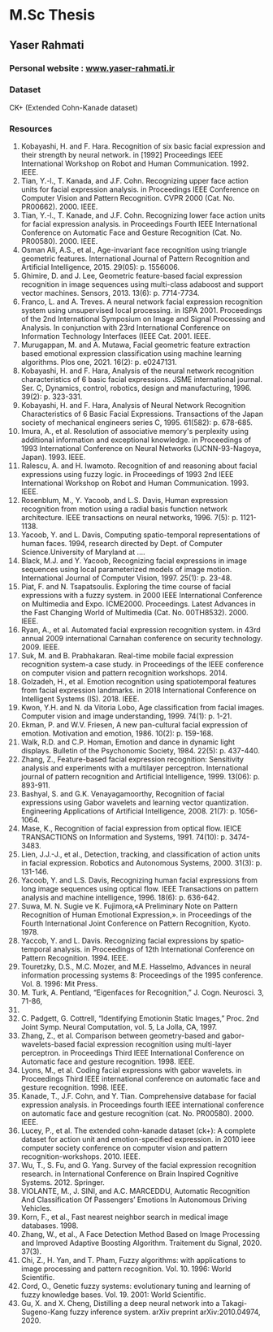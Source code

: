 # M.Sc Thesis

## Yaser Rahmati
### Personal website : www.yaser-rahmati.ir

### Dataset
CK+ (Extended Cohn-Kanade dataset)

### Resources


1.	Kobayashi, H. and F. Hara. Recognition of six basic facial expression and their strength by neural network. in [1992] Proceedings IEEE International Workshop on Robot and Human Communication. 1992. IEEE.
2.	Tian, Y.-l., T. Kanada, and J.F. Cohn. Recognizing upper face action units for facial expression analysis. in Proceedings IEEE Conference on Computer Vision and Pattern Recognition. CVPR 2000 (Cat. No. PR00662). 2000. IEEE.
3.	Tian, Y.-l., T. Kanade, and J.F. Cohn. Recognizing lower face action units for facial expression analysis. in Proceedings Fourth IEEE International Conference on Automatic Face and Gesture Recognition (Cat. No. PR00580). 2000. IEEE.
4.	Osman Ali, A.S., et al., Age-invariant face recognition using triangle geometric features. International Journal of Pattern Recognition and Artificial Intelligence, 2015. 29(05): p. 1556006.
5.	Ghimire, D. and J. Lee, Geometric feature-based facial expression recognition in image sequences using multi-class adaboost and support vector machines. Sensors, 2013. 13(6): p. 7714-7734.
6.	Franco, L. and A. Treves. A neural network facial expression recognition system using unsupervised local processing. in ISPA 2001. Proceedings of the 2nd International Symposium on Image and Signal Processing and Analysis. In conjunction with 23rd International Conference on Information Technology Interfaces (IEEE Cat. 2001. IEEE.
7.	Murugappan, M. and A. Mutawa, Facial geometric feature extraction based emotional expression classification using machine learning algorithms. Plos one, 2021. 16(2): p. e0247131.
8.	Kobayashi, H. and F. Hara, Analysis of the neural network recognition characteristics of 6 basic facial expressions. JSME international journal. Ser. C, Dynamics, control, robotics, design and manufacturing, 1996. 39(2): p. 323-331.
9.	Kobayashi, H. and F. Hara, Analysis of Neural Network Recognition Characteristics of 6 Basic Facial Expressions. Transactions of the Japan society of mechanical engineers series C, 1995. 61(582): p. 678-685.
10.	Imura, A., et al. Resolution of associative memory's perplexity using additional information and exceptional knowledge. in Proceedings of 1993 International Conference on Neural Networks (IJCNN-93-Nagoya, Japan). 1993. IEEE.
11.	Ralescu, A. and H. Iwamoto. Recognition of and reasoning about facial expressions using fuzzy logic. in Proceedings of 1993 2nd IEEE International Workshop on Robot and Human Communication. 1993. IEEE.
12.	Rosenblum, M., Y. Yacoob, and L.S. Davis, Human expression recognition from motion using a radial basis function network architecture. IEEE transactions on neural networks, 1996. 7(5): p. 1121-1138.
13.	Yacoob, Y. and L. Davis, Computing spatio-temporal representations of human faces. 1994, research directed by Dept. of Computer Science.University of Maryland at ….
14.	Black, M.J. and Y. Yacoob, Recognizing facial expressions in image sequences using local parameterized models of image motion. International Journal of Computer Vision, 1997. 25(1): p. 23-48.
15.	Piat, F. and N. Tsapatsoulis. Exploring the time course of facial expressions with a fuzzy system. in 2000 IEEE International Conference on Multimedia and Expo. ICME2000. Proceedings. Latest Advances in the Fast Changing World of Multimedia (Cat. No. 00TH8532). 2000. IEEE.
16.	Ryan, A., et al. Automated facial expression recognition system. in 43rd annual 2009 international Carnahan conference on security technology. 2009. IEEE.
17.	Suk, M. and B. Prabhakaran. Real-time mobile facial expression recognition system-a case study. in Proceedings of the IEEE conference on computer vision and pattern recognition workshops. 2014.
18.	Golzadeh, H., et al. Emotion recognition using spatiotemporal features from facial expression landmarks. in 2018 International Conference on Intelligent Systems (IS). 2018. IEEE.
19.	Kwon, Y.H. and N. da Vitoria Lobo, Age classification from facial images. Computer vision and image understanding, 1999. 74(1): p. 1-21.
20.	Ekman, P. and W.V. Friesen, A new pan-cultural facial expression of emotion. Motivation and emotion, 1986. 10(2): p. 159-168.
21.	Walk, R.D. and C.P. Homan, Emotion and dance in dynamic light displays. Bulletin of the Psychonomic Society, 1984. 22(5): p. 437-440.
22.	Zhang, Z., Feature-based facial expression recognition: Sensitivity analysis and experiments with a multilayer perceptron. International journal of pattern recognition and Artificial Intelligence, 1999. 13(06): p. 893-911.
23.	Bashyal, S. and G.K. Venayagamoorthy, Recognition of facial expressions using Gabor wavelets and learning vector quantization. Engineering Applications of Artificial Intelligence, 2008. 21(7): p. 1056-1064.
24.	Mase, K., Recognition of facial expression from optical flow. IEICE TRANSACTIONS on Information and Systems, 1991. 74(10): p. 3474-3483.
25.	Lien, J.J.-J., et al., Detection, tracking, and classification of action units in facial expression. Robotics and Autonomous Systems, 2000. 31(3): p. 131-146.
26.	Yacoob, Y. and L.S. Davis, Recognizing human facial expressions from long image sequences using optical flow. IEEE Transactions on pattern analysis and machine intelligence, 1996. 18(6): p. 636-642.
27.	Suwa, M. N. Sugie ve K. Fujimora,«A Preliminary Note on Pattern Recognition of Human Emotional Expression,». in Proceedings of the Fourth International Joint Conference on Pattern Recognition, Kyoto. 1978.
28.	Yaccob, Y. and L. Davis. Recognizing facial expressions by spatio-temporal analysis. in Proceedings of 12th International Conference on Pattern Recognition. 1994. IEEE.
29.	Touretzky, D.S., M.C. Mozer, and M.E. Hasselmo, Advances in neural information processing systems 8: Proceedings of the 1995 conference. Vol. 8. 1996: Mit Press.
30.	M. Turk, A. Pentland, “Eigenfaces for Recognition,” J. Cogn. Neurosci. 3, 71-86,
1991.
31.	C. Padgett, G. Cottrell, “Identifying Emotionin Static Images,” Proc. 2nd Joint Symp.
Neural Computation, vol. 5, La Jolla, CA, 1997.
32.	Zhang, Z., et al. Comparison between geometry-based and gabor-wavelets-based facial expression recognition using multi-layer perceptron. in Proceedings Third IEEE International Conference on Automatic face and gesture recognition. 1998. IEEE.
33.	Lyons, M., et al. Coding facial expressions with gabor wavelets. in Proceedings Third IEEE international conference on automatic face and gesture recognition. 1998. IEEE.
34.	Kanade, T., J.F. Cohn, and Y. Tian. Comprehensive database for facial expression analysis. in Proceedings fourth IEEE international conference on automatic face and gesture recognition (cat. No. PR00580). 2000. IEEE.
35.	Lucey, P., et al. The extended cohn-kanade dataset (ck+): A complete dataset for action unit and emotion-specified expression. in 2010 ieee computer society conference on computer vision and pattern recognition-workshops. 2010. IEEE.
36.	Wu, T., S. Fu, and G. Yang. Survey of the facial expression recognition research. in International Conference on Brain Inspired Cognitive Systems. 2012. Springer.
37.	VIOLANTE, M., J. SINI, and A.C. MARCEDDU, Automatic Recognition And Classification Of Passengers’ Emotions In Autonomous Driving Vehicles.
38.	Korn, F., et al., Fast nearest neighbor search in medical image databases. 1998.
39.	Zhang, W., et al., A Face Detection Method Based on Image Processing and Improved Adaptive Boosting Algorithm. Traitement du Signal, 2020. 37(3).
40.	Chi, Z., H. Yan, and T. Pham, Fuzzy algorithms: with applications to image processing and pattern recognition. Vol. 10. 1996: World Scientific.
41.	Cord, O., Genetic fuzzy systems: evolutionary tuning and learning of fuzzy knowledge bases. Vol. 19. 2001: World Scientific.
42.	Gu, X. and X. Cheng, Distilling a deep neural network into a Takagi-Sugeno-Kang fuzzy inference system. arXiv preprint arXiv:2010.04974, 2020.

